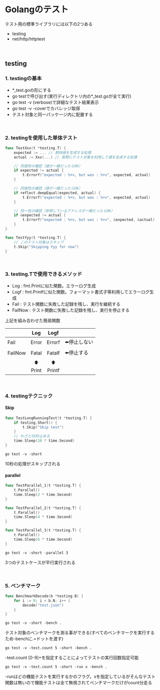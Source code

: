 Golangのテスト
==========

テスト用の標準ライブラリには以下の2つある
- testing
- net/http/httptest

<br>

## testing

### 1. testingの基本
- *_test.goの形にする
- go testで呼び出す(実行ディレクトリ内の*_test.goが全て実行)
- go test -v (verbose)で詳細なテスト結果表示
- go test -v -coverでカバレッジ取得
- テスト対象と同一パッケージ内に配置する

<br>

### 2. testingを使用した単体テスト

```go
func TestXxx(t *testing.T) {
    expected := ... // 期待値を生成する処理
    actual := Xxx(...) // 実際にテスト対象を利用して値を生成する処理

    // 同値性の確認（値が一緒だったらOK）
    if expected != actual {
        t.Errorf("expected : %+v, but was : %+v", expected, actual)
    }

    // 同値性の確認（値が一緒だったらOK）
    if reflect.deepEqual(expected, actual) {
        t.Errorf("expected : %+v, but was : %+v", expected, actual)
    }

    // 同一性の確認（参照しているアドレスが一緒だったらOK）
    if &expected != actual {
        t.Errorf("expected : %+v, but was : %+v", &expected, &actual)
    }
}

func TestYyy(t *testing.T) {
    // このテスト対象はスキップ
    t.Skip("Skipping Yyy for now")
}
```

<br>

### 3. testing.Tで使用できるメソッド
- Log     : fmt.Printに似た関数。エラーログ生成
- Logf    : fmt.Printfに似た関数。フォーマット書式子等利用してエラーログ生成
- Fail    : テスト関数に失敗した記録を残し、実行を継続する
- FailNow : テスト関数に失敗した記録を残し、実行を停止する

上記を組み合わせた簡易関数

|         |  Log   |  Logf  |              |
|---------|:------:|:--------:|:-----------|
|  Fail   |  Error | Errorf | ⬅️停止しない   |
| FailNow |  Fatal | Fatalf | ⬅️停止する     |
|         |    ⬆️  |    ⬆️   |              |
|         |  Print | Printf |              |

<br>

### 4. testingテクニック

#### Skip
```go
func TestLongRunningTest(t *testing.T) {
    if testing.Short() {
        t.Skip("Skip test")
    }
    // わざと10秒止める
    time.Sleep(10 * time.Second)
}
```

```shell
go test -v -short
```

10秒の処理がスキップされる

#### parallel

```go
func TestParallel_1(t *testing.T) {
    t.Parallel()
    time.Sleep(2 * time.Second)
}

func TestParallel_2(t *testing.T) {
    t.Parallel()
    time.Sleep(4 * time.Second)
}

func TestParallel_3(t *testing.T) {
    t.Parallel()
    time.Sleep(6 * time.Second)
}
```

```shell
go test -v -short -parallel 3
```
3つのテストケースが平行実行される

<br>

### 5. ベンチマーク

```go
func BenchmarkDecode(b *testing.B) {
	for i := 0; i < b.N; i++ {
		decode("test.json")
	}
}
```

```shell
go test -v -short -bench .
```

テスト対象のベンチマークを測る事ができる(すべてのベンチマークを実行するため-benchに.=ドットを渡す)

```shell
go test -v -test.count 5 -short -bench .
```

-test.count [0-9]+を指定することによってテストの実行回数指定可能

```shell
go test -v -test.count 5 -short -run x -bench .
```
-runはどの機能テストを実行するかのフラグ。xを指定しているがそんなテスト関数は無いので機能テストは全て無視されてベンチマークだけがcount分走る
